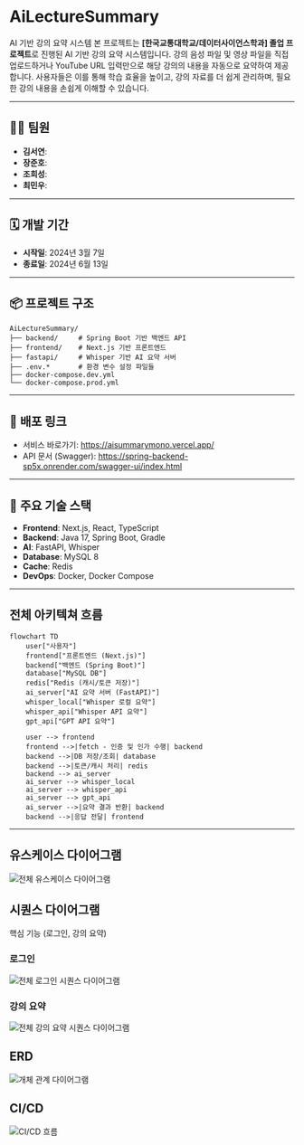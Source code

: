 # AiLectureSummary

AI 기반 강의 요약 시스템
본 프로젝트는 **[한국교통대학교/데이터사이언스학과] 졸업 프로젝트**로 진행된 AI 기반 강의 요약 시스템입니다. 강의 음성 파일 및 영상 파일을 직접 업로드하거나 YouTube URL 입력만으로 해당 강의의 내용을 자동으로 요약하여 제공합니다. 사용자들은 이를 통해 학습 효율을 높이고, 강의 자료를 더 쉽게 관리하며, 필요한 강의 내용을 손쉽게 이해할 수 있습니다.

---

## 🧑‍💻 팀원

* **김서연**:
* **장준호**:
* **조희성**:
* **최민우**:

---

## 🗓️ 개발 기간

* **시작일**: 2024년 3월 7일
* **종료일**: 2024년 6월 13일

---
## 📦 프로젝트 구조

```
AiLectureSummary/
├── backend/     # Spring Boot 기반 백엔드 API
├── frontend/    # Next.js 기반 프론트엔드
├── fastapi/     # Whisper 기반 AI 요약 서버
├── .env.*       # 환경 변수 설정 파일들
├── docker-compose.dev.yml
└── docker-compose.prod.yml
```

---

## 🔗 배포 링크

- 서비스 바로가기: https://aisummarymono.vercel.app/
- API 문서 (Swagger): https://spring-backend-sp5x.onrender.com/swagger-ui/index.html

---

## 🔧 주요 기술 스택

- **Frontend**: Next.js, React, TypeScript  
- **Backend**: Java 17, Spring Boot, Gradle  
- **AI**: FastAPI, Whisper  
- **Database**: MySQL 8  
- **Cache**: Redis  
- **DevOps**: Docker, Docker Compose

---

## 전체 아키텍쳐 흐름


```mermaid
flowchart TD
    user["사용자"]
    frontend["프론트엔드 (Next.js)"]
    backend["백엔드 (Spring Boot)"]
    database["MySQL DB"]
    redis["Redis (캐시/토큰 저장)"]
    ai_server["AI 요약 서버 (FastAPI)"]
    whisper_local["Whisper 로컬 요약"]
    whisper_api["Whisper API 요약"]
    gpt_api["GPT API 요약"]

    user --> frontend
    frontend -->|fetch - 인증 및 인가 수행| backend
    backend -->|DB 저장/조회| database
    backend -->|토큰/캐시 처리| redis
    backend --> ai_server
    ai_server --> whisper_local
    ai_server --> whisper_api
    ai_server --> gpt_api
    ai_server -->|요약 결과 반환| backend
    backend -->|응답 전달| frontend
```
---

## 유스케이스 다이어그램
![전체 유스케이스 다이어그램](images/useCaseDiagram.png)

## 시퀀스 다이어그램
핵심 기능 (로그인, 강의 요약)
### 로그인
![전체 로그인 시퀀스 다이어그램](images/SequenceDiagramLogin.png)
### 강의 요약
![전체 강의 요약 시퀀스 다이어그램](images/SequenceDiagramUpload.png)

## ERD
![개체 관계 다이어그램](images/ERD.png)

## CI/CD
![CI/CD 흐름](images/CICD.png)


